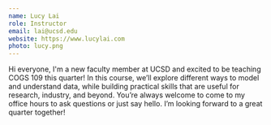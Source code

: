 ```yaml
---
name: Lucy Lai
role: Instructor
email: lai@ucsd.edu 
website: https://www.lucylai.com
photo: lucy.png
---
```

Hi everyone, I'm a new faculty member at UCSD and excited to be teaching COGS 109 this quarter! In this course, we’ll explore different ways to model and understand data, while building practical skills that are useful for research, industry, and beyond. You’re always welcome to come to my office hours to ask questions or just say hello. I’m looking forward to a great quarter together!

